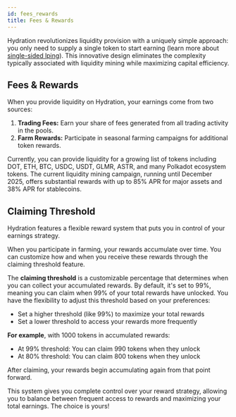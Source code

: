 ```yaml
---
id: fees_rewards
title: Fees & Rewards
---
```


Hydration revolutionizes liquidity provision with a uniquely simple approach: you only need to supply a single token to start earning (learn more about [single-sided lping](docs/02_products/01_trading/03_liquidity/01_single_sided_lp.md)). This innovative design eliminates the complexity typically associated with liquidity mining while maximizing capital efficiency.

## Fees & Rewards
When you provide liquidity on Hydration, your earnings come from two sources:
1. **Trading Fees:** Earn your share of fees generated from all trading activity in the pools.
2. **Farm Rewards:** Participate in seasonal farming campaigns for additional token rewards.

Currently, you can provide liquidity for a growing list of tokens including DOT, ETH, BTC, USDC, USDT, GLMR, ASTR, and many Polkadot ecosystem tokens. The current liquidity mining campaign, running until December 2025, offers substantial rewards with up to 85% APR for major assets and 38% APR for stablecoins.

## Claiming Threshold
Hydration features a flexible reward system that puts you in control of your earnings strategy.

When you participate in farming, your rewards accumulate over time. You can customize how and when you receive these rewards through the claiming threshold feature.

The **claiming threshold** is a customizable percentage that determines when you can collect your accumulated rewards. By default, it's set to 99%, meaning you can claim when 99% of your total rewards have unlocked.
You have the flexibility to adjust this threshold based on your preferences:

* Set a higher threshold (like 99%) to maximize your total rewards
* Set a lower threshold to access your rewards more frequently

**For example**, with 1000 tokens in accumulated rewards:

* At 99% threshold: You can claim 990 tokens when they unlock
* At 80% threshold: You can claim 800 tokens when they unlock

After claiming, your rewards begin accumulating again from that point forward.

This system gives you complete control over your reward strategy, allowing you to balance between frequent access to rewards and maximizing your total earnings. The choice is yours!